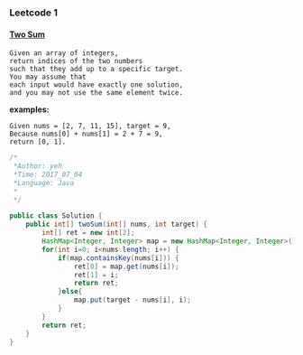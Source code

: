 

### Leetcode 1
#### [Two Sum](https://leetcode.com/problems/two-sum)
  
    Given an array of integers, 
    return indices of the two numbers 
    such that they add up to a specific target. 
    You may assume that 
    each input would have exactly one solution, 
    and you may not use the same element twice.

**examples:**

    Given nums = [2, 7, 11, 15], target = 9,
    Because nums[0] + nums[1] = 2 + 7 = 9,
    return [0, 1].

  

``` java
/*
 *Author: yeh
 *Time: 2017_07_04
 *Language: Java
 *
 */

public class Solution {
    public int[] twoSum(int[] nums, int target) {
        int[] ret = new int[2];
        HashMap<Integer, Integer> map = new HashMap<Integer, Integer>();
        for(int i=0; i<nums.length; i++) {
            if(map.containsKey(nums[i])) {
                ret[0] = map.get(nums[i]);
                ret[1] = i;
                return ret;
            }else{
                map.put(target - nums[i], i);
            }
        }
        return ret;
    }
}

```
